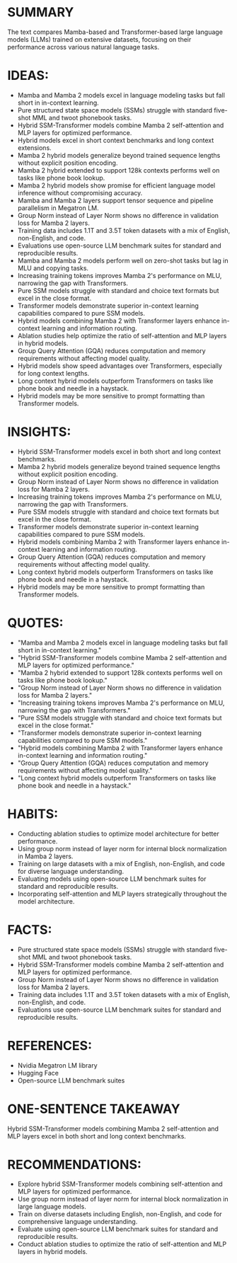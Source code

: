 # SUMMARY
The text compares Mamba-based and Transformer-based large language models (LLMs) trained on extensive datasets, focusing on their performance across various natural language tasks.

# IDEAS:
- Mamba and Mamba 2 models excel in language modeling tasks but fall short in in-context learning.
- Pure structured state space models (SSMs) struggle with standard five-shot MML and twoot phonebook tasks.
- Hybrid SSM-Transformer models combine Mamba 2 self-attention and MLP layers for optimized performance.
- Hybrid models excel in short context benchmarks and long context extensions.
- Mamba 2 hybrid models generalize beyond trained sequence lengths without explicit position encoding.
- Mamba 2 hybrid extended to support 128k contexts performs well on tasks like phone book lookup.
- Mamba 2 hybrid models show promise for efficient language model inference without compromising accuracy.
- Mamba and Mamba 2 layers support tensor sequence and pipeline parallelism in Megatron LM.
- Group Norm instead of Layer Norm shows no difference in validation loss for Mamba 2 layers.
- Training data includes 1.1T and 3.5T token datasets with a mix of English, non-English, and code.
- Evaluations use open-source LLM benchmark suites for standard and reproducible results.
- Mamba and Mamba 2 models perform well on zero-shot tasks but lag in MLU and copying tasks.
- Increasing training tokens improves Mamba 2's performance on MLU, narrowing the gap with Transformers.
- Pure SSM models struggle with standard and choice text formats but excel in the close format.
- Transformer models demonstrate superior in-context learning capabilities compared to pure SSM models.
- Hybrid models combining Mamba 2 with Transformer layers enhance in-context learning and information routing.
- Ablation studies help optimize the ratio of self-attention and MLP layers in hybrid models.
- Group Query Attention (GQA) reduces computation and memory requirements without affecting model quality.
- Hybrid models show speed advantages over Transformers, especially for long context lengths.
- Long context hybrid models outperform Transformers on tasks like phone book and needle in a haystack.
- Hybrid models may be more sensitive to prompt formatting than Transformer models.

# INSIGHTS:
- Hybrid SSM-Transformer models excel in both short and long context benchmarks.
- Mamba 2 hybrid models generalize beyond trained sequence lengths without explicit position encoding.
- Group Norm instead of Layer Norm shows no difference in validation loss for Mamba 2 layers.
- Increasing training tokens improves Mamba 2's performance on MLU, narrowing the gap with Transformers.
- Pure SSM models struggle with standard and choice text formats but excel in the close format.
- Transformer models demonstrate superior in-context learning capabilities compared to pure SSM models.
- Hybrid models combining Mamba 2 with Transformer layers enhance in-context learning and information routing.
- Group Query Attention (GQA) reduces computation and memory requirements without affecting model quality.
- Long context hybrid models outperform Transformers on tasks like phone book and needle in a haystack.
- Hybrid models may be more sensitive to prompt formatting than Transformer models.

# QUOTES:
- "Mamba and Mamba 2 models excel in language modeling tasks but fall short in in-context learning."
- "Hybrid SSM-Transformer models combine Mamba 2 self-attention and MLP layers for optimized performance."
- "Mamba 2 hybrid extended to support 128k contexts performs well on tasks like phone book lookup."
- "Group Norm instead of Layer Norm shows no difference in validation loss for Mamba 2 layers."
- "Increasing training tokens improves Mamba 2's performance on MLU, narrowing the gap with Transformers."
- "Pure SSM models struggle with standard and choice text formats but excel in the close format."
- "Transformer models demonstrate superior in-context learning capabilities compared to pure SSM models."
- "Hybrid models combining Mamba 2 with Transformer layers enhance in-context learning and information routing."
- "Group Query Attention (GQA) reduces computation and memory requirements without affecting model quality."
- "Long context hybrid models outperform Transformers on tasks like phone book and needle in a haystack."

# HABITS:
- Conducting ablation studies to optimize model architecture for better performance.
- Using group norm instead of layer norm for internal block normalization in Mamba 2 layers.
- Training on large datasets with a mix of English, non-English, and code for diverse language understanding.
- Evaluating models using open-source LLM benchmark suites for standard and reproducible results.
- Incorporating self-attention and MLP layers strategically throughout the model architecture.

# FACTS:
- Pure structured state space models (SSMs) struggle with standard five-shot MML and twoot phonebook tasks.
- Hybrid SSM-Transformer models combine Mamba 2 self-attention and MLP layers for optimized performance.
- Group Norm instead of Layer Norm shows no difference in validation loss for Mamba 2 layers.
- Training data includes 1.1T and 3.5T token datasets with a mix of English, non-English, and code.
- Evaluations use open-source LLM benchmark suites for standard and reproducible results.

# REFERENCES:
- Nvidia Megatron LM library
- Hugging Face
- Open-source LLM benchmark suites

# ONE-SENTENCE TAKEAWAY
Hybrid SSM-Transformer models combining Mamba 2 self-attention and MLP layers excel in both short and long context benchmarks.

# RECOMMENDATIONS:
- Explore hybrid SSM-Transformer models combining self-attention and MLP layers for optimized performance.
- Use group norm instead of layer norm for internal block normalization in large language models.
- Train on diverse datasets including English, non-English, and code for comprehensive language understanding.
- Evaluate using open-source LLM benchmark suites for standard and reproducible results.
- Conduct ablation studies to optimize the ratio of self-attention and MLP layers in hybrid models.